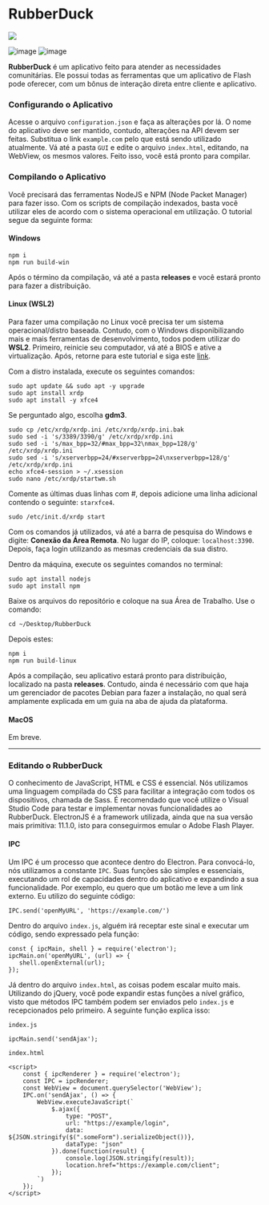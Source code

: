 # RubberDuck

<p class="center">
  <img src="https://i.imgur.com/G1jTQ54.png">
</p>

![image](https://img.shields.io/badge/Versão-2.0.0-blue.svg?style=for-the-badge&logo=verizon)
![image](https://img.shields.io/badge/Estado-Concluído-green.svg?style=for-the-badge&logo=instatus&logoColor=white)

**RubberDuck** é um aplicativo feito para atender as necessidades comunitárias. Ele possui todas as ferramentas que um aplicativo de Flash pode oferecer, com um bônus de interação direta entre cliente e aplicativo.

### Configurando o Aplicativo
Acesse o arquivo ``configuration.json`` e faça as alterações por lá. O nome do aplicativo deve ser mantido, contudo, alterações na API devem ser feitas. Substitua o link ``example.com`` pelo que está sendo utilizado atualmente. Vá até a pasta ``GUI`` e edite o arquivo ``index.html``, editando, na WebView, os mesmos valores. Feito isso, você está pronto para compilar.

### Compilando o Aplicativo
Você precisará das ferramentas NodeJS e NPM (Node Packet Manager) para fazer isso. Com os scripts de compilação indexados, basta você utilizar eles de acordo com o sistema operacional em utilização. O tutorial segue da seguinte forma:

#### Windows
```
npm i
npm run build-win
```
Após o término da compilação, vá até a pasta **releases** e você estará pronto para fazer a distribuição.

#### Linux (WSL2)
Para fazer uma compilação no Linux você precisa ter um sistema operacional/distro baseada. Contudo, com o Windows disponibilizando mais e mais ferramentas de desenvolvimento, todos podem utilizar do **WSL2**. Primeiro, reinicie seu computador, vá até a BIOS e ative a virtualização. Após, retorne para este tutorial e siga este [link](https://learn.microsoft.com/pt-br/windows/wsl/install).

Com a distro instalada, execute os seguintes comandos:
```
sudo apt update && sudo apt -y upgrade
sudo apt install xrdp
sudo apt install -y xfce4
```
Se perguntado algo, escolha **gdm3**.
```
sudo cp /etc/xrdp/xrdp.ini /etc/xrdp/xrdp.ini.bak
sudo sed -i 's/3389/3390/g' /etc/xrdp/xrdp.ini
sudo sed -i 's/max_bpp=32/#max_bpp=32\nmax_bpp=128/g' /etc/xrdp/xrdp.ini
sudo sed -i 's/xserverbpp=24/#xserverbpp=24\nxserverbpp=128/g' /etc/xrdp/xrdp.ini
echo xfce4-session > ~/.xsession
sudo nano /etc/xrdp/startwm.sh
```
Comente as últimas duas linhas com #, depois adicione uma linha adicional contendo o seguinte: ``starxfce4``.
```
sudo /etc/init.d/xrdp start
```
Com os comandos já utilizados, vá até a barra de pesquisa do Windows e digite: **Conexão da Área Remota**. No lugar do IP, coloque: ``localhost:3390``. Depois, faça login utilizando as mesmas credenciais da sua distro.

Dentro da máquina, execute os seguintes comandos no terminal:
```
sudo apt install nodejs
sudo apt install npm
```
Baixe os arquivos do repositório e coloque na sua Área de Trabalho. Use o comando:
```
cd ~/Desktop/RubberDuck
```
Depois estes:
```
npm i
npm run build-linux
```
Após a compilação, seu aplicativo estará pronto para distribuição, localizado na pasta **releases**. Contudo, ainda é necessário com que haja um gerenciador de pacotes Debian para fazer a instalação, no qual será amplamente explicada em um guia na aba de ajuda da plataforma.

#### MacOS
Em breve.

---

### Editando o RubberDuck
O conhecimento de JavaScript, HTML e CSS é essencial. Nós utilizamos uma linguagem compilada do CSS para facilitar a integração com todos os dispositivos, chamada de Sass. É recomendado que você utilize o Visual Studio Code para testar e implementar novas funcionalidades ao RubberDuck. ElectronJS é a framework utilizada, ainda que na sua versão mais primitiva: 11.1.0, isto para conseguirmos emular o Adobe Flash Player.

#### IPC
Um IPC é um processo que acontece dentro do Electron. Para convocá-lo, nós utilizamos a constante ``IPC``. Suas funções são simples e essenciais, executando um rol de capacidades dentro do aplicativo e expandindo a sua funcionalidade. Por exemplo, eu quero que um botão me leve a um link externo. Eu utilizo do seguinte código:
```
IPC.send('openMyURL', 'https://example.com/')
```
Dentro do arquivo ``index.js``, alguém irá receptar este sinal e executar um código, sendo expressado pela função:
```
const { ipcMain, shell } = require('electron');
ipcMain.on('openMyURL', (url) => {
   shell.openExternal(url); 
});
```

Já dentro do arquivo ``index.html``, as coisas podem escalar muito mais. Utilizando do jQuery, você pode expandir estas funções a nível gráfico, visto que métodos IPC também podem ser enviados pelo ``index.js`` e recepcionados pelo primeiro. A seguinte função explica isso:

``index.js``
```
ipcMain.send('sendAjax');
```
``index.html``
```
<script>
    const { ipcRenderer } = require('electron');
    const IPC = ipcRenderer;
    const WebView = document.querySelector('WebView');
    IPC.on('sendAjax', () => {
        WebView.executeJavaScript(`
            $.ajax({
                type: "POST",
                url: "https://example/login",
                data: ${JSON.stringify($(".someForm").serializeObject())},
                dataType: "json"
            }).done(function(result) {
                console.log(JSON.stringify(result));
                location.href="https://example.com/client";
            });
        `)
    });
</script>
```
